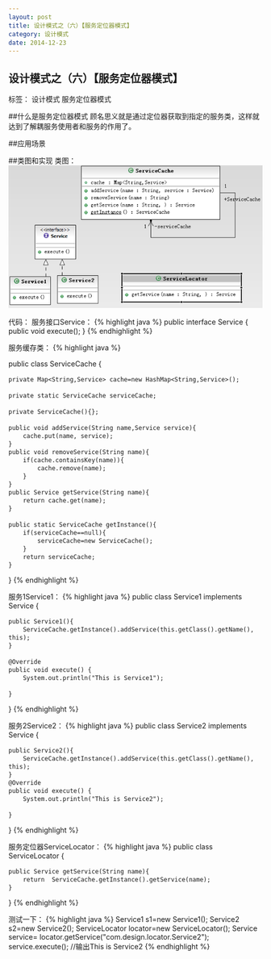 ```yaml
---
layout: post
title: 设计模式之（六）【服务定位器模式】
category: 设计模式
date: 2014-12-23
---
```


##  设计模式之（六）【服务定位器模式】

标签： 设计模式 服务定位器模式

##什么是服务定位器模式
顾名思义就是通过定位器获取到指定的服务类，这样就达到了解耦服务使用者和服务的作用了。

<!-- more -->

##应用场景
>


##类图和实现
类图：
![服务定位器模式](/res/img/blogimg/locator.png)

代码：
服务接口Service：
{% highlight java %}
public interface Service {
	 public void execute();
}
{% endhighlight %}

服务缓存类：
{% highlight java %}

public class ServiceCache {

	private Map<String,Service> cache=new HashMap<String,Service>();

	private static ServiceCache serviceCache;

	private ServiceCache(){};

	public void addService(String name,Service service){
		cache.put(name, service);
	}
	public void removeService(String name){
		if(cache.containsKey(name)){
			cache.remove(name);
		}
	}
	public Service getService(String name){
		return cache.get(name);
	}

	public static ServiceCache getInstance(){
		if(serviceCache==null){
			serviceCache=new ServiceCache();
		}
		return serviceCache;
	}

}
{% endhighlight %}

服务1Service1：
{% highlight java %}
public class Service1 implements Service {

	public Service1(){
		ServiceCache.getInstance().addService(this.getClass().getName(), this);
	}

	@Override
	public void execute() {
		System.out.println("This is Service1");

	}
}
{% endhighlight %}

服务2Service2：
{% highlight java %}
public class Service2 implements Service {

	public Service2(){
		ServiceCache.getInstance().addService(this.getClass().getName(), this);
	}
	@Override
	public void execute() {
		System.out.println("This is Service2");

	}

}
{% endhighlight %}

服务定位器ServiceLocator：
{% highlight java %}
public class ServiceLocator {

	public Service getService(String name){
		return  ServiceCache.getInstance().getService(name);
	}
}
{% endhighlight %}

测试一下：
{% highlight java %}
		Service1 s1=new Service1();
		Service2 s2=new Service2();
		ServiceLocator locator=new ServiceLocator();
	    Service service=	locator.getService("com.design.locator.Service2");
	    service.execute();
        //输出This is Service2
{% endhighlight %}

